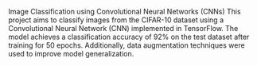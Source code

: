 Image Classification using Convolutional Neural Networks (CNNs)
This project aims to classify images from the CIFAR-10 dataset using a Convolutional Neural Network (CNN) implemented in TensorFlow. The model achieves a classification accuracy of 92% on the test dataset after training for 50 epochs. Additionally, data augmentation techniques were used to improve model generalization.
